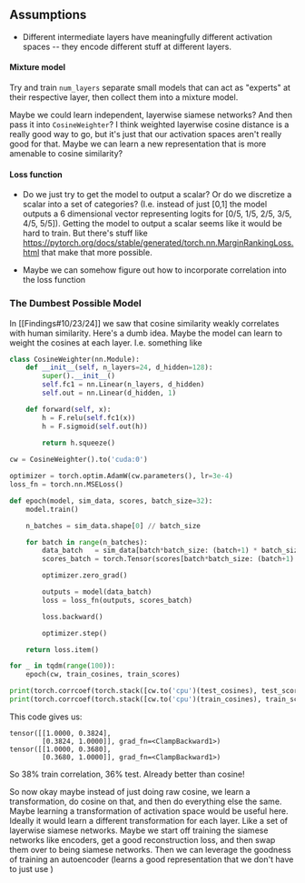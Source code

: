 ## Assumptions
- Different intermediate layers have meaningfully different activation spaces -- they encode different stuff at different layers.
#### Mixture model
Try and train `num_layers` separate small models that can act as "experts" at their respective layer, then collect them into a mixture model.

Maybe we could learn independent, layerwise siamese networks? And then pass it into `CosineWeighter`? I think weighted layerwise cosine distance is a really good way to go, but it's just that our activation spaces aren't really good for that. Maybe we can learn a new representation that is more amenable to cosine similarity?

#### Loss function
* Do we just try to get the model to output a scalar? Or do we discretize a scalar into a set of categories? (I.e. instead of just [0,1] the model outputs a 6 dimensional vector representing logits for [0/5, 1/5, 2/5, 3/5, 4/5, 5/5]). Getting the model to output a scalar seems like it would be hard to train. But there's stuff like https://pytorch.org/docs/stable/generated/torch.nn.MarginRankingLoss.html that make that more possible.

* Maybe we can somehow figure out how to incorporate correlation into the loss function

### The Dumbest Possible Model
In [[Findings#10/23/24]] we saw that cosine similarity weakly correlates with human similarity. Here's a dumb idea. Maybe the model can learn to weight the cosines at each layer. I.e. something like
```python
class CosineWeighter(nn.Module):
    def __init__(self, n_layers=24, d_hidden=128):
        super().__init__()
        self.fc1 = nn.Linear(n_layers, d_hidden)
        self.out = nn.Linear(d_hidden, 1)

    def forward(self, x):
        h = F.relu(self.fc1(x))
        h = F.sigmoid(self.out(h))
        
        return h.squeeze()

cw = CosineWeighter().to('cuda:0')

optimizer = torch.optim.AdamW(cw.parameters(), lr=3e-4)
loss_fn = torch.nn.MSELoss()

def epoch(model, sim_data, scores, batch_size=32):
    model.train()

    n_batches = sim_data.shape[0] // batch_size

    for batch in range(n_batches):
        data_batch   = sim_data[batch*batch_size: (batch+1) * batch_size].to('cuda:0')
        scores_batch = torch.Tensor(scores[batch*batch_size: (batch+1) * batch_size]).to('cuda:0')

        optimizer.zero_grad()

        outputs = model(data_batch)
        loss = loss_fn(outputs, scores_batch)

        loss.backward()

        optimizer.step()

    return loss.item()

for _ in tqdm(range(100)):
    epoch(cw, train_cosines, train_scores)

print(torch.corrcoef(torch.stack([cw.to('cpu')(test_cosines), test_scores])))
print(torch.corrcoef(torch.stack([cw.to('cpu')(train_cosines), train_scores])))
```
This code gives us:
```
tensor([[1.0000, 0.3824],
        [0.3824, 1.0000]], grad_fn=<ClampBackward1>)
tensor([[1.0000, 0.3680],
        [0.3680, 1.0000]], grad_fn=<ClampBackward1>)      
```
So 38% train correlation, 36% test. Already better than cosine!

So now okay maybe instead of just doing raw cosine, we learn a transformation, do cosine on that, and then do everything else the same. Maybe learning a transformation of activation space would be useful here. Ideally it would learn a different transformation for each layer. Like a set of layerwise siamese networks. Maybe we start off training the siamese networks like encoders, get a good reconstruction loss, and then swap them over to being siamese networks. Then we can leverage the goodness of training an autoencoder (learns a good representation that we don't have to just use )
